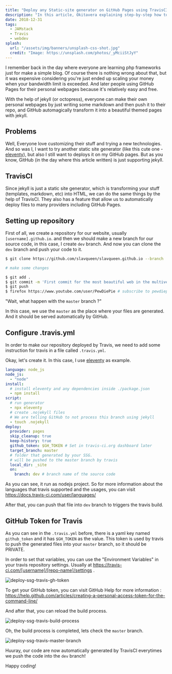 ```yaml
---
title: "Deploy any Static-site generator on GitHub Pages using TravisCI"
description: "In this article, Okitavera explaining step-by-step how to deploy any static-site generator on github pages automatically by the help of TravisCI Deployment feature."
date: 2018-12-31
tags:
  - JAMstack
  - Travis
  - webdev
splash:
  url: "/assets/img/banners/unsplash-css-shot.jpg"
  credit: "Image: https://unsplash.com/photos/_yMciiStJyY"
---
```


I remember back in the day where everyone are learning php frameworks just for make a simple blog.
Of course there is nothing wrong about that, but it was expensive considering you're just ended up scaling your money when your bandwidth limit is exceeded.
And later people using GitHub Pages for their personal webpages because it's relatively easy and free.

With the help of jekyll (or octopress), everyone can make their own personal webpages by just writing some markdown and then push it to their repo, and GitHub automagically transform it into a beautiful themed pages with jekyll.

## Problems

Well, Everyone love customizing their stuff and trying a new technologies.
And so was I, I want to try another static site generator (like this cute one - [eleventy](https://11ty.io)),
but also I still want to deploys it on my GitHub pages.
But as you know, GitHub (in the day where this article written) is just supporting jekyll.

## TravisCI

Since jekyll is just a static site generator, which is transforming your stuff (templates, markdown, etc) into HTML,
we can do the same things by the help of TravisCI.
They also has a feature that allow us to automatically deploy files to many providers including GitHub Pages.

## Setting up repository

First of all, we create a repository for our website, usually `[username].github.io`.
and then we should make a new branch for our source code, in this case, I create `dev` branch.
And now you can clone the `dev` branch and push your code to it.

```bash
$ git clone https://github.com/slavqueen/slavqueen.github.io --branch 'dev'

# make some changes

$ git add .
$ git commit -m 'First commit for the most beautiful web in the multiverse'
$ git push
$ firefox https://www.youtube.com/user/PewDiePie # subscribe to pewdiepie
```

"Wait, what happen with the `master` branch ?"

In this case, we use the `master` as the place where your files are generated.
And it should be served automatically by GitHub.

## Configure .travis.yml

In order to make our repository deployed by Travis, we need to add some instruction for travis in a file called `.travis.yml`.

Okay, let's create it.
In this case, I use [eleventy](https://11ty.io) as example.

```yaml
language: node_js
node_js:
  - "node"
install:
  # install eleventy and any dependencies inside ./package.json
  - npm install
script:
  # run generator
  - npx eleventy
  # create .nojekyll files
  # We are telling GitHub to not process this branch using jekyll
  - touch .nojekyll
deploy:
  provider: pages
  skip_cleanup: true
  keep-history: true
  github_token: $GH_TOKEN # Set in travis-ci.org dashboard later
  target_branch: master
  # folder that generated by your SSG.
  # will be pushed to the master branch by travis
  local_dir: _site
  on:
    branch: dev # branch name of the source code
```

As you can see, it run as nodejs project. So for more information about the languages that travis supported and the usages, you can visit https://docs.travis-ci.com/user/languages/

After that, you can push that file into `dev` branch to triggers the travis build.

## GitHub Token for Travis

As you can see in the `.travis.yml` before, there is a yaml key named `github_token` and it has `$GH_TOKEN` as the value.
This token is used by travis to push the generated files into your `master` branch, so it should be PRIVATE.

In order to set that variables, you can use the "Environment Variables" in your travis repository settings.
Usually at https://travis-ci.com/[username]/[repo-name]/settings .

![deploy-ssg-travis-gh-token](/assets/img/articles/deploy-ssg-travis-gh-token.jpg)

To get your GitHub token, you can visit GitHub Help for more information : https://help.github.com/articles/creating-a-personal-access-token-for-the-command-line/

And after that, you can reload the build process.

![deploy-ssg-travis-build-process](/assets/img/articles/deploy-ssg-travis-build-process.jpg)

Oh, the build process is completed, lets check the `master` branch.

![deploy-ssg-travis-master-branch](/assets/img/articles/deploy-ssg-travis-master-branch.jpg)

Huuray, our code are now automatically generated by TravisCI everytimes we push the code into the `dev` branch!

Happy coding!
